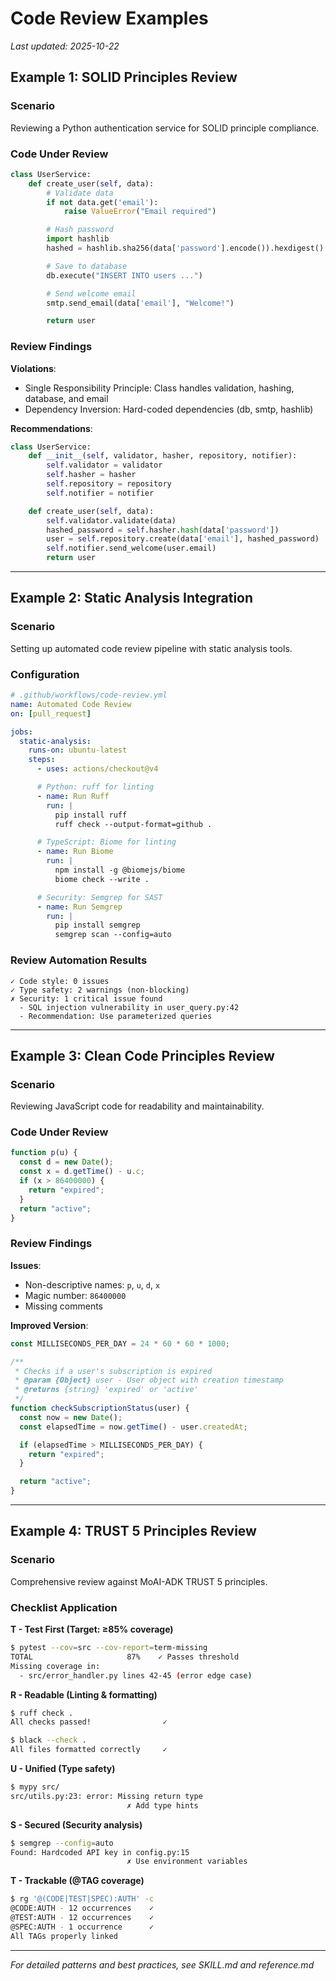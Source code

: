 # Code Review Examples

_Last updated: 2025-10-22_

## Example 1: SOLID Principles Review

### Scenario
Reviewing a Python authentication service for SOLID principle compliance.

### Code Under Review
```python
class UserService:
    def create_user(self, data):
        # Validate data
        if not data.get('email'):
            raise ValueError("Email required")

        # Hash password
        import hashlib
        hashed = hashlib.sha256(data['password'].encode()).hexdigest()

        # Save to database
        db.execute("INSERT INTO users ...")

        # Send welcome email
        smtp.send_email(data['email'], "Welcome!")

        return user
```

### Review Findings

**Violations**:
- Single Responsibility Principle: Class handles validation, hashing, database, and email
- Dependency Inversion: Hard-coded dependencies (db, smtp, hashlib)

**Recommendations**:
```python
class UserService:
    def __init__(self, validator, hasher, repository, notifier):
        self.validator = validator
        self.hasher = hasher
        self.repository = repository
        self.notifier = notifier

    def create_user(self, data):
        self.validator.validate(data)
        hashed_password = self.hasher.hash(data['password'])
        user = self.repository.create(data['email'], hashed_password)
        self.notifier.send_welcome(user.email)
        return user
```

---

## Example 2: Static Analysis Integration

### Scenario
Setting up automated code review pipeline with static analysis tools.

### Configuration
```yaml
# .github/workflows/code-review.yml
name: Automated Code Review
on: [pull_request]

jobs:
  static-analysis:
    runs-on: ubuntu-latest
    steps:
      - uses: actions/checkout@v4

      # Python: ruff for linting
      - name: Run Ruff
        run: |
          pip install ruff
          ruff check --output-format=github .

      # TypeScript: Biome for linting
      - name: Run Biome
        run: |
          npm install -g @biomejs/biome
          biome check --write .

      # Security: Semgrep for SAST
      - name: Run Semgrep
        run: |
          pip install semgrep
          semgrep scan --config=auto
```

### Review Automation Results
```
✓ Code style: 0 issues
✓ Type safety: 2 warnings (non-blocking)
✗ Security: 1 critical issue found
  - SQL injection vulnerability in user_query.py:42
  - Recommendation: Use parameterized queries
```

---

## Example 3: Clean Code Principles Review

### Scenario
Reviewing JavaScript code for readability and maintainability.

### Code Under Review
```javascript
function p(u) {
  const d = new Date();
  const x = d.getTime() - u.c;
  if (x > 86400000) {
    return "expired";
  }
  return "active";
}
```

### Review Findings

**Issues**:
- Non-descriptive names: `p`, `u`, `d`, `x`
- Magic number: `86400000`
- Missing comments

**Improved Version**:
```javascript
const MILLISECONDS_PER_DAY = 24 * 60 * 60 * 1000;

/**
 * Checks if a user's subscription is expired
 * @param {Object} user - User object with creation timestamp
 * @returns {string} 'expired' or 'active'
 */
function checkSubscriptionStatus(user) {
  const now = new Date();
  const elapsedTime = now.getTime() - user.createdAt;

  if (elapsedTime > MILLISECONDS_PER_DAY) {
    return "expired";
  }

  return "active";
}
```

---

## Example 4: TRUST 5 Principles Review

### Scenario
Comprehensive review against MoAI-ADK TRUST 5 principles.

### Checklist Application

**T - Test First (Target: ≥85% coverage)**
```bash
$ pytest --cov=src --cov-report=term-missing
TOTAL                     87%    ✓ Passes threshold
Missing coverage in:
  - src/error_handler.py lines 42-45 (error edge case)
```

**R - Readable (Linting & formatting)**
```bash
$ ruff check .
All checks passed!                ✓

$ black --check .
All files formatted correctly     ✓
```

**U - Unified (Type safety)**
```bash
$ mypy src/
src/utils.py:23: error: Missing return type
                          ✗ Add type hints
```

**S - Secured (Security analysis)**
```bash
$ semgrep --config=auto
Found: Hardcoded API key in config.py:15
                          ✗ Use environment variables
```

**T - Trackable (@TAG coverage)**
```bash
$ rg '@(CODE|TEST|SPEC):AUTH' -c
@CODE:AUTH - 12 occurrences    ✓
@TEST:AUTH - 12 occurrences    ✓
@SPEC:AUTH - 1 occurrence      ✓
All TAGs properly linked
```

---

_For detailed patterns and best practices, see SKILL.md and reference.md_
